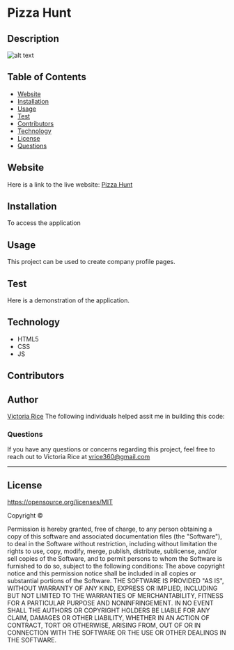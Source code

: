 # Pizza Hunt

## Description 
![alt text](./assets/Images/.png)



## Table of Contents 
* [Website](#Website)
* [Installation](#Installation)
* [Usage](#Usage)
* [Test](#Test)
* [Contributors](#contributors)
* [Technology](#technology)
* [License](license)
* [Questions](#Questions)

## Website
Here is a link to the live website:
[Pizza Hunt](https://github.com/vtori37/pizza-hunt/)

## Installation 
To access the application

## Usage
This project can be used to create company profile pages.

## Test
Here is a demonstration of the application.

## Technology
* HTML5
* CSS 
* JS
## Contributors

## Author
[Victoria Rice](https://github.com/vtori37)
The following individuals helped assit me in building this code:


### Questions
If you have any questions or concerns regarding this project, feel free to reach out to Victoria Rice at vrice360@gmail.com

***
## License 
https://opensource.org/licenses/MIT

Copyright © <years> <copyright holder>

Permission is hereby granted, free of charge, to any person obtaining a copy of this software and associated documentation files (the "Software"), to deal in the Software without restriction, including without limitation the rights to use, copy, modify, merge, publish, distribute, sublicense, and/or sell copies of the Software, and to permit persons to whom the Software is furnished to do so, subject to the following conditions:
The above copyright notice and this permission notice shall be included in all copies or substantial portions of the Software.
THE SOFTWARE IS PROVIDED "AS IS", WITHOUT WARRANTY OF ANY KIND, EXPRESS OR IMPLIED, INCLUDING BUT NOT LIMITED TO THE WARRANTIES OF MERCHANTABILITY, FITNESS FOR A PARTICULAR PURPOSE AND NONINFRINGEMENT. IN NO EVENT SHALL THE AUTHORS OR COPYRIGHT HOLDERS BE LIABLE FOR ANY CLAIM, DAMAGES OR OTHER LIABILITY, WHETHER IN AN ACTION OF CONTRACT, TORT OR OTHERWISE, ARISING FROM, OUT OF OR IN CONNECTION WITH THE SOFTWARE OR THE USE OR OTHER DEALINGS IN THE SOFTWARE.



